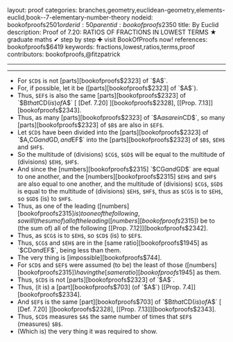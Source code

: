 layout: proof
categories: branches,geometry,euclidean-geometry,elements-euclid,book--7-elementary-number-theory
nodeid: bookofproofs$2501
orderid: 50
parentid: bookofproofs$2350
title: By Euclid
description:  Proof of 7.20: RATIOS OF FRACTIONS IN LOWEST TERMS &#9733; graduate maths &#10004; step by step &#10010; visit BookOfProofs now!
references: bookofproofs$6419
keywords: fractions,lowest,ratios,terms,proof
contributors: bookofproofs,@fitzpatrick

---


---



* For `$CD$` is not [parts][bookofproofs$2323] of `$A$`.
* For, if possible, let it be ([parts][bookofproofs$2323] of `$A$`).
* Thus, `$EF$` is also the same [parts][bookofproofs$2323] of `$B$` that `$CD$` (is) of `$A$` [ [Def. 7.20] ][bookofproofs$2328], [[Prop. 7.13]][bookofproofs$2343].
* Thus, as many [parts][bookofproofs$2323] of `$A$` as are in `$CD$`, so many [parts][bookofproofs$2323] of `$B$` are also in `$EF$`.
* Let `$CD$` have been divided into the [parts][bookofproofs$2323] of `$A$`, `$CG$` and `$GD$`, and `$EF$` into the [parts][bookofproofs$2323] of `$B$`, `$EH$` and `$HF$`.
* So the multitude of (divisions) `$CG$`, `$GD$` will be equal to the multitude of (divisions) `$EH$`, `$HF$`.
* And since the [numbers][bookofproofs$2315] `$CG$` and `$GD$` are equal to one another, and the [numbers][bookofproofs$2315] `$EH$` and `$HF$` are also equal to one another, and the multitude of (divisions) `$CG$`, `$GD$` is equal to the multitude of (divisions) `$EH$`, `$HF$`, thus as `$CG$` is to `$EH$`, so `$GD$` (is) to `$HF$`.
* Thus, as one of the leading ([numbers][bookofproofs$2315] is) to one of the following, so will (the sum of) all of the leading ([numbers][bookofproofs$2315]) be to (the sum of) all of the following [[Prop. 7.12]][bookofproofs$2342].
* Thus, as `$CG$` is to `$EH$`, so `$CD$` (is) to `$EF$`.
* Thus, `$CG$` and `$EH$` are in the [same ratio][bookofproofs$1945] as `$CD$` and `$EF$`, being less than them.
* The very thing is [impossible][bookofproofs$744].
* For `$CD$` and `$EF$` were assumed (to be) the least of those ([numbers][bookofproofs$2315]) having the [same ratio][bookofproofs$1945] as them.
* Thus, `$CD$` is not [parts][bookofproofs$2323] of `$A$`.
* Thus, (it is) a [part][bookofproofs$703] (of `$A$`) [[Prop. 7.4]][bookofproofs$2334].
* And `$EF$` is the same [part][bookofproofs$703] of `$B$` that `$CD$` (is) of `$A$` [ [Def. 7.20] ][bookofproofs$2328], [[Prop. 7.13]][bookofproofs$2343].
* Thus, `$CD$` measures `$A$` the same number of times that `$EF$` (measures) `$B$`.
* (Which is) the very thing it was required to show.
